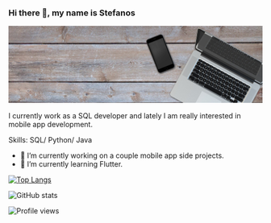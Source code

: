 ### Hi there 👋, my name is Stefanos
![](https://github.com/stenikolaou/stenikolaou/blob/main/138475-d1368514fd58db435ac7c9b3272056a7.png)

I currently work as a SQL developer and lately I am really interested in mobile app development.

Skills: SQL/ Python/ Java

- 🔭 I’m currently working on a couple mobile app side projects. 
- 🌱 I’m currently learning Flutter. 



[![Top Langs](https://github-readme-stats.vercel.app/api/top-langs/?username=stenikolaou)](https://github.com/anuraghazra/github-readme-stats)

![GitHub stats](https://github-readme-stats.vercel.app/api?username=stenikolaou&show_icons=true)  

![Profile views](https://gpvc.arturio.dev/stenikolaou)  
<!---
stenikolaou/stenikolaou is a ✨ special ✨ repository because its `README.md` (this file) appears on your GitHub profile.
You can click the Preview link to take a look at your changes.
--->
